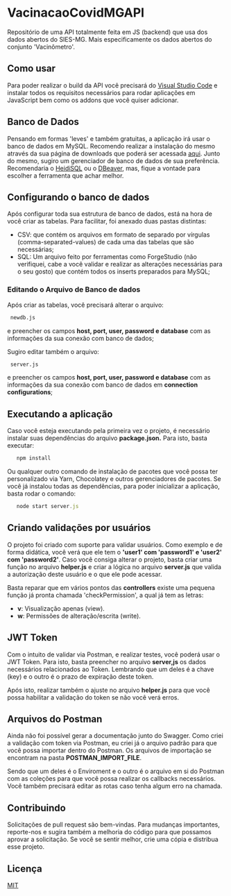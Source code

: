 # VacinacaoCovidMGAPI

Repositório de uma API totalmente feita em JS (backend) que usa dos dados abertos do SIES-MG. Mais especificamente os dados abertos do conjunto 'Vacinômetro'.

## Como usar

Para poder realizar o build da API você precisará do [Visual Studio Code](https://code.visualstudio.com/download) e instalar todos os requisitos necessários para rodar aplicações em JavaScript bem como os addons que você quiser adicionar.

## Banco de Dados
Pensando em formas 'leves' e também gratuitas, a aplicação irá usar o banco de dados em MySQL. Recomendo realizar a instalação  do mesmo através da sua página de downloads que poderá ser acessada [aqui](https://www.mysql.com/downloads/). Junto do mesmo, sugiro um gerenciador de banco de dados de sua preferência. Recomendaria o [HeidiSQL](https://www.heidisql.com/download.php) ou o [DBeaver](https://dbeaver.io/download/), mas, fique a vontade para escolher a ferramenta que achar melhor. 

## Configurando o banco de dados

Após configurar toda sua estrutura de banco de dados, está na hora de você criar as tabelas. Para facilitar, foi anexado duas pastas distintas: 
 - CSV: que contém os arquivos em formato de separado por vírgulas (comma-separated-values) de cada uma das tabelas que são necessárias;
- SQL: Um arquivo feito por ferramentas como ForgeStudio (não verifiquei, cabe a você validar e realizar as alterações necessárias para o seu gosto) que contém todos os inserts preparados para MySQL; 

### Editando o Arquivo de Banco de dados

Após criar as tabelas, você precisará alterar o arquivo:
```sh
 newdb.js
```
 e preencher os campos **host, port, user, password e database** com as informações da sua conexão com banco de dados;

Sugiro editar também o arquivo:

```sh
 server.js
```
 e preencher os campos **host, port, user, password e database** com as informações da sua conexão com banco de dados em **connection configurations**;

## Executando a aplicação

Caso você esteja executando pela primeira vez o projeto, é necessário instalar suas dependências do arquivo **package.json.** Para isto, basta executar: 

```js
   npm install
```
Ou qualquer outro comando de instalação de pacotes que você possa ter personalizado via Yarn, Chocolatey e outros gerenciadores de pacotes. Se você já instalou todas as dependências, para poder inicializar a aplicação, basta rodar o comando:

```js
   node start server.js
```

## Criando validações por usuários

O projeto foi criado com suporte para validar usuários. Como exemplo e de forma didática, você verá que ele tem o **'user1' com 'password1' e 'user2' com 'password2'**. Caso você consiga alterar o projeto, basta criar uma função no arquivo **helper.js** e criar a lógica  no arquivo **server.js** que valida a autorização deste usuário e o que ele pode acessar. 

Basta reparar que em vários pontos das **controllers** existe uma pequena função já pronta chamada 'checkPermission', a qual já tem as letras: 
- **v**: Visualização apenas (view).
- **w**: Permissões de alteração/escrita (write).


## JWT Token 
Com o intuito de validar via Postman, e realizar testes, você poderá usar o JWT Token. Para isto, basta preencher no arquivo **server,js** os dados necessários relacionados ao Token. Lembrando que um deles é a chave (key) e o outro é o prazo de expiração deste token.

Após isto, realizar também o ajuste no arquivo **helper.js** para que você possa habilitar a validação do token se não você verá erros.


## Arquivos do Postman
Ainda não foi possível gerar a documentação junto do Swagger. Como criei a validação com token via Postman, eu criei já o arquivo padrão para que você possa importar dentro do Postman. Os arquivos de importação se encontram na pasta **POSTMAN_IMPORT_FILE**.

Sendo que um deles é o Enviroment e o outro é o arquivo em si do Postman com as coleções para que você possa realizar os callbacks necessários. Você também precisará editar as rotas caso tenha algum erro na chamada.


## Contribuindo
Solicitações de pull request são bem-vindas. Para mudanças importantes, reporte-nos e sugira também a melhoria do código para que possamos aprovar a solicitação. Se você se sentir melhor, crie uma cópia e distribua esse projeto.


## Licença
[MIT](https://choosealicense.com/licenses/mit/)
